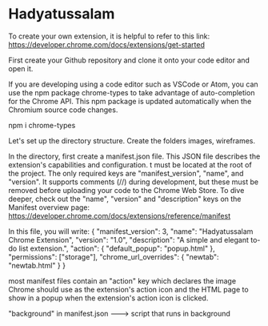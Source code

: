 # Hadyatussalam

To create your own extension, it is helpful to refer to this link:
https://developer.chrome.com/docs/extensions/get-started


First create your Github repository and clone it onto your code editor and open it.


If you are developing using a code editor such as VSCode or Atom, you can use the npm package chrome-types to take advantage of auto-completion for the Chrome API. This npm package is updated automatically when the Chromium source code changes.

npm i chrome-types

Let's set up the directory structure.
Create the folders images, wireframes.

In the directory, first create a manifest.json file. This JSON file describes the extension's capabilities and configuration. t must be located at the root of the project.
The only required keys are "manifest_version", "name", and "version".
It supports comments (//) during development, but these must be removed before uploading your code to the Chrome Web Store. To dive deeper, check out the "name", "version" and "description" keys on the Manifest overview page: https://developer.chrome.com/docs/extensions/reference/manifest

In this file, you will write:
{
  "manifest_version": 3,
  "name": "Hadyatussalam Chrome Extension",
  "version": "1.0",
  "description": "A simple and elegant to-do list extension.",
  "action": 
  {
    "default_popup": "popup.html"
  },
  "permissions": ["storage"],
  "chrome_url_overrides": 
  {
    "newtab": "newtab.html"
  }
}

most manifest files contain an "action" key which declares the image Chrome should use as the extension's action icon and the HTML page to show in a popup when the extension's action icon is clicked.

"background" in manifest.json ---> script that runs in background



